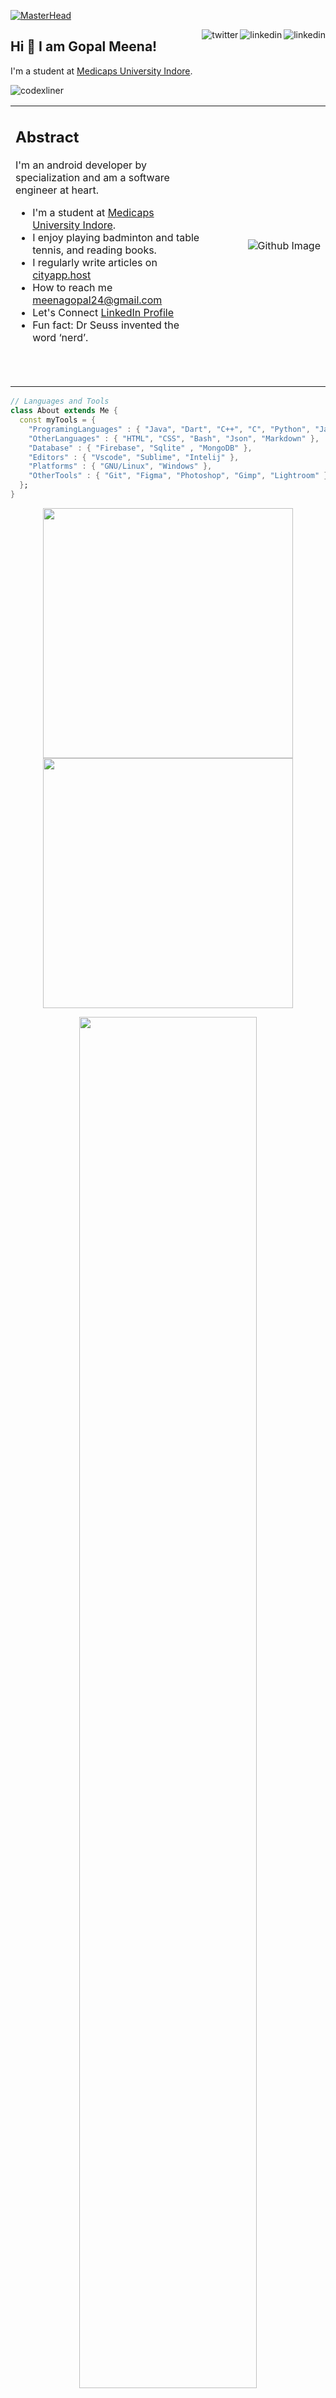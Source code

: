 [![MasterHead ](https://blogger.googleusercontent.com/img/b/R29vZ2xl/AVvXsEhXeX_BBjDpJI3iAfte1d66VYaaM5VYunlp30hW0wuLHhiNDkoHfSl7fHVx9jO2JBfOtoCxX-WdPLEE1jWPzjN2gppm2bQQU2S0KHuCCju_Tq6OEw_DlHQoEGBTJJ-2FGcmy6pLU4KF7HS-L_OS6ZJFM8FHxjGJIMsElTPgd3D4-cASxUxdxN3z1j9f/s320/1670136507732.gif)](cityapp.host)

<div style="text-align: right"></div>
  <a href="https://www.linkedin.com/in/meenagopal24"><img align="right" src="https://img.icons8.com/color/32/000000/linkedin.png" alt="linkedin"/></a>
   <a href="https://www.instagram.com/in/meenagopal24"><img align="right" src="https://img.icons8.com/color/32/000000//instagram-new.png" alt="linkedin"/></a>
  <a href="https://twitter.com/meenagopal_24"><img align="right" src="https://img.icons8.com/color/32/000000/twitter-squared.png" alt="twitter"/></a>

## Hi 👋 I am Gopal Meena!

I'm a student at [Medicaps University Indore](https://www.medicaps.ac.in).

<p align="left"> <img src="https://komarev.com/ghpvc/?username=codexliner&label=Profile%20views&color=0e75b6&style=flat" alt="codexliner" /> </p>
<table>
    <tbody border="0" cellspacing="0" cellpadding="0">
        <tr  style="width:70%">
           <td rowspan=6>
              
## Abstract
I'm an android developer by specialization and am a software engineer at heart.
- I'm a student at [Medicaps University Indore](https://www.medicaps.ac.in).
- I enjoy playing badminton and table tennis, and reading books. <img width="0%" align="right" alt="Github Image" src="https://t3.ftcdn.net/jpg/03/76/74/78/360_F_376747823_L8il80K6c2CM1lnPYJhhJZQNl6ynX1yj.jpg" />
- I regularly write articles on [cityapp.host](cityapp.host)
- How to reach me meenagopal24@gmail.com
- Let's Connect [LinkedIn Profile](https://www.linkedin.com/in/meenagopal24/)
- Fun fact: Dr Seuss invented the word ‘nerd’.
          </td>
        </tr>
        <tr>
            <td width="38%"> <img align="right" alt="Github Image" src="https://blogger.googleusercontent.com/img/b/R29vZ2xl/AVvXsEgddvw8UXerQkZXKAOzBpjU6QnBQamB5FK_7A8_nSp6LWYj0dYN7uxPgXHaus2Q667ukSUj1FPZ-ZIPa4hpPsHbe6N4e9id8ba01JBVi33lt0UhPgqO6Yqyh8E57bi8_v8mL7AHk2SUQQJMQOi10MT6igYv2cKPwF2GezKoH1jr4Mcb1eTbxGSB1f7z/s320/me-unscreen.gif" /></td>
        </tr>
    </tbody>
</table>

<!-- <h3 align="left">Connect with me:</h3>
<p align="left">
<a href="https://www.linkedin.com/in/meenagopal24/" target="blank"><img align="center" src="https://cdn.jsdelivr.net/npm/simple-icons@3.0.1/icons/linkedin.svg" alt="meenagopa24" height="30" width="40" /></a>
<a href="https://fb.com/meenagopal24" target="blank"><img align="center" src="https://cdn.jsdelivr.net/npm/simple-icons@3.0.1/icons/facebook.svg" alt="meenagopal24" height="30" width="40" /></a>
<a href="https://instagram.com/meenagopal24" target="blank"><img align="center" src="https://cdn.jsdelivr.net/npm/simple-icons@3.0.1/icons/instagram.svg" alt="meenagopal24" height="30" width="40" /></a>
</p> -->

```dart
// Languages and Tools
class About extends Me {
  const myTools = {
    "ProgramingLanguages" : { "Java", "Dart", "C++", "C", "Python", "Javascript" },
    "OtherLanguages" : { "HTML", "CSS", "Bash", "Json", "Markdown" },
    "Database" : { "Firebase", "Sqlite" , "MongoDB" },
    "Editors" : { "Vscode", "Sublime", "Intelij" },
    "Platforms" : { "GNU/Linux", "Windows" },
    "OtherTools" : { "Git", "Figma", "Photoshop", "Gimp", "Lightroom" }
  };
}
```

<p align = "center">
  <img src = "https://github-readme-stats.vercel.app/api?username=codexliner&show_icons=true&theme=bear&hide_border=fals" width = 400>
  <img src = "https://github-readme-streak-stats.herokuapp.com?user=codexliner&theme=bear&hide_border=false" width = 400>
</p>
<!-- <hr></hr> -->
<div align="center" width="50">
<img src="https://blogger.googleusercontent.com/img/b/R29vZ2xl/AVvXsEg2df9Dzo6Q-6TngBNxhTNLfQCANSuiBVaTUay1Pbvai__tQAtRlPzXhIGhOqGxaixWizGttzUhCwDm8pfscTgmXpBjP48p6PniApsswNPDiBfTTN4ka5F1STbjUUaH8P2z3HIOdH5Wj6YM-hnnGdGW8nZdiZATrYAYZqWaAC5dX5-PSL9ERrJJ6DKc/s320/dino_rounded.gif" href="https://github.com/SP-XD" width="75%"/><br>
<!-- <img src="https://github.com/SP-XD/SP-XD/blob/main/images/this_page_is.gif?raw=true"  width="40%"/> -->
</div>

## Links

<p align="center">
  <a href="https://meenagopal24.me/blogs"><img src="https://img.icons8.com/fluent/32/000000/domain.png" alt="darkwood"/></a>
  <a href= "https://dev.to/mg24"><img src="https://img.icons8.com/windows/32/000000/dev.png"/></a>
  <a href="mailto:meenagopal24@gmail.com"><img src="https://img.icons8.com/color/32/000000/gmail.png" alt="email"/></a>
  <a href="https://www.linkedin.com/in/meenagopal24"><img src="https://img.icons8.com/color/32/000000/linkedin.png" alt="linkedin"/></a>
   <a href="https://www.instagram.com/meenagopal24"><img src="https://img.icons8.com/color/32/000000//instagram-new.png" alt="linkedin"/></a>
  <a href="https://twitter.com/meenagopal_24"><img src="https://img.icons8.com/color/32/000000/twitter-squared.png" alt="twitter"/></a>
</p>

#

<img src="https://readme-jokes.vercel.app/api?hideBorder=false&theme=vue-dark&qColor=#ffffff&aColor=#ffffff" alt="Error fetching resource, Refresh again to view Jokes Card"  width = '11000' />



